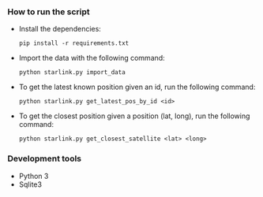 ### How to run the script

* Install the dependencies:
    ```
    pip install -r requirements.txt
    ```

* Import the data with the following command:
    ```
    python starlink.py import_data
    ```

* To get the latest known position given an id, run the following command:
    ```
    python starlink.py get_latest_pos_by_id <id>
    ```

* To get the closest position given a position (lat, long), run the following command:
    ```
    python starlink.py get_closest_satellite <lat> <long>
    ```


### Development tools
+ Python 3
+ Sqlite3
